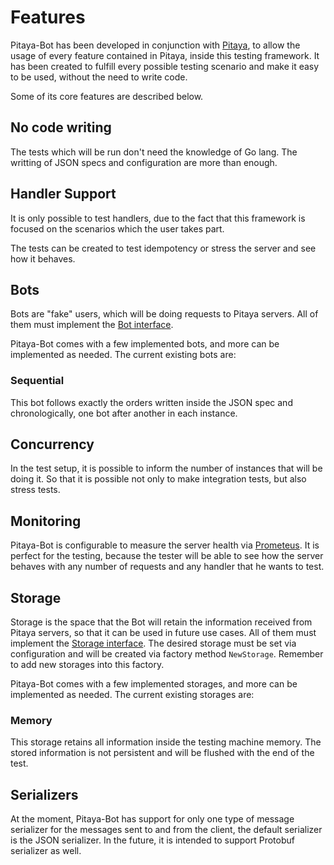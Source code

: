 Features
========

Pitaya-Bot has been developed in conjunction with [Pitaya](https://github.com/topfreegames/pitaya), to allow the usage of every feature contained in Pitaya, inside this testing framework. It has been created to fulfill every possible testing scenario and make it easy to be used, without the need to write code.

Some of its core features are described below.

## No code writing

The tests which will be run don't need the knowledge of Go lang. The writting of JSON specs and configuration are more than enough.

## Handler Support

It is only possible to test handlers, due to the fact that this framework is focused on the scenarios which the user takes part.

The tests can be created to test idempotency or stress the server and see how it behaves. 

## Bots

Bots are "fake" users, which will be doing requests to Pitaya servers. All of them must implement the [Bot interface](https://github.com/topfreegames/pitaya-bot/blob/master/bot/bot.go). 

Pitaya-Bot comes with a few implemented bots, and more can be implemented as needed. The current existing bots are:

### Sequential

This bot follows exactly the orders written inside the JSON spec and chronologically, one bot after another in each instance.

## Concurrency

In the test setup, it is possible to inform the number of instances that will be doing it. So that it is possible not only to make integration tests, but also stress tests.

## Monitoring

Pitaya-Bot is configurable to measure the server health via [Prometeus](https://prometheus.io/). It is perfect for the testing, because the tester will be able to see how the server behaves with any number of requests and any handler that he wants to test.

## Storage

Storage is the space that the Bot will retain the information received from Pitaya servers, so that it can be used in future use cases. All of them must implement the [Storage interface](https://github.com/topfreegames/pitaya-bot/blob/master/storage/storage.go).
The desired storage must be set via configuration and will be created via factory method `NewStorage`. Remember to add new storages into this factory.

Pitaya-Bot comes with a few implemented storages, and more can be implemented as needed. The current existing storages are:

### Memory

This storage retains all information inside the testing machine memory. The stored information is not persistent and will be flushed with the end of the test. 

## Serializers

At the moment, Pitaya-Bot has support for only one type of message serializer for the messages sent to and from the client, the default serializer is the JSON serializer. In the future, it is intended to support Protobuf serializer as well.

